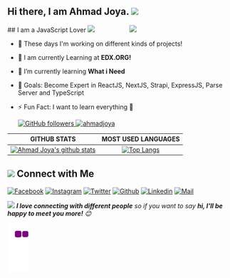 <!-- welcome message -->
<h2>Hi there, I am Ahmad Joya. <img src="https://media.giphy.com/media/hvRJCLFzcasrR4ia7z/giphy.gif" width="25px"> </h2>


<img align='right' src="https://media.giphy.com/media/Wsju5zAb5kcOfxJV9i/giphy.gif" width="230">
## I am a JavaScript Lover <img src="https://media.giphy.com/media/WUlplcMpOCEmTGBtBW/giphy.gif" width="30">

- 🔭 These days I'm working on different kinds of projects!
- 📙 I am currently Learning at **EDX.ORG!**
- 🌱 I’m currently learning **What i Need**
- 🎯 Goals: Become Expert in ReactJS, NextJS, Strapi, ExpressJS, Parse Server and TypeScript
- ⚡ Fun Fact: I want to learn everything 🤣

  <a href="https://github.com/ahmadjoya" target="_blank">
    <img alt="GitHub followers" src="https://img.shields.io/github/followers/ahmadjoya?label=Github&style=flat">
  </a>
  <a href="https://github.com/ahmadjoya" target="_blank">
    <img src="https://komarev.com/ghpvc/?username=ahmadjoya&label=Views&color=brightgreen&style=flat" alt="ahmadjoya" />
  </a>
|GITHUB STATS|MOST USED LANGUAGES|
|:---:|:---:|
|[![Ahmad Joya's github stats](https://github-readme-stats.vercel.app/api?username=ahmadjoya&count_private=true&show_icons=true&theme=tokyonight)](https://github.com/ahmadjoya/github-readme-stats)|[![Top Langs](https://github-readme-stats-rust-three.vercel.app/api/top-langs/?username=ahmadjoya&hide=Rich%20Text&langs_count=20&layout=compact&theme=tokyonight)](https://github.com/ahmadjoya/github-readme-stats)|

## <img src="https://media.giphy.com/media/5WJ6SOKeNKrSzblU4R/giphy.gif" width="25"> Connect with Me

[![Facebook](https://img.shields.io/badge/Facebook-1877F2?style=for-the-badge&logo=facebook&logoColor=white)](https://www.facebook.com/ahmadjoya.af/)
[![Instagram](https://img.shields.io/badge/Instagram-E4405F?style=for-the-badge&logo=instagram&logoColor=white)](https://www.instagram.com/ahmadjoya.af/)
[![Twitter](https://img.shields.io/badge/Twitter-1DA1F2?style=for-the-badge&logo=twitter&logoColor=white)](https://twitter.com/ahmadjoya_af)
[![Github](https://img.shields.io/badge/GitHub-100000?style=for-the-badge&logo=github&logoColor=white)](https://github.com/ahmadjoya)
[![Linkedin](https://img.shields.io/badge/LinkedIn-0077B5?style=for-the-badge&logo=linkedin&logoColor=white)](https://www.linkedin.com/in/ahmadjoya/)
[![Mail](https://img.shields.io/badge/Gmail-D14836?style=for-the-badge&logo=gmail&logoColor=white)](mailto:joya.abn@gmail.com)

<!-- [![Discord](https://img.shields.io/badge/Discord-7289DA?style=for-the-badge&logo=discord&logoColor=white)](https://discord.com/) -->

<img src="https://media.giphy.com/media/LnQjpWaON8nhr21vNW/giphy.gif" width="60"> <em><b>I love connecting with different people</b> so if you want to say <b>hi, I'll be happy to meet you more!</b> 😊</em>

![Snake animation](https://github.com/ahmadjoya/ahmadjoya/blob/output/github-contribution-grid-snake.gif)
